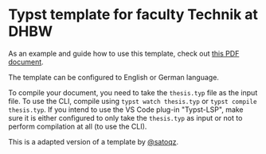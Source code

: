 
# Typst template for faculty Technik at DHBW

As an example and guide how to use this template,
check out [this PDF document](./Template-Example-guide.pdf).

The template can be configured to English or German language.

To compile your document,
you need to take the `thesis.typ` file as the input file.
To use the CLI, compile using `typst watch thesis.typ`
or `typst compile thesis.typ`.
If you intend to use the VS Code plug-in "Typst-LSP",
make sure it is either configured to only take the `thesis.typ` as input
or not to perform compilation at all (to use the CLI).

This is a adapted version of a template by [@satoqz](https://github.com/satoqz/).

